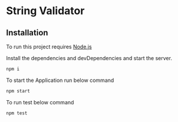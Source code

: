 # String Validator
## Installation

To run this project requires [Node.js](https://nodejs.org/) 

Install the dependencies and devDependencies and start the server.

```sh
npm i
```

To start the Application run below command

```sh
npm start
```

To run test below command

```sh
npm test
```